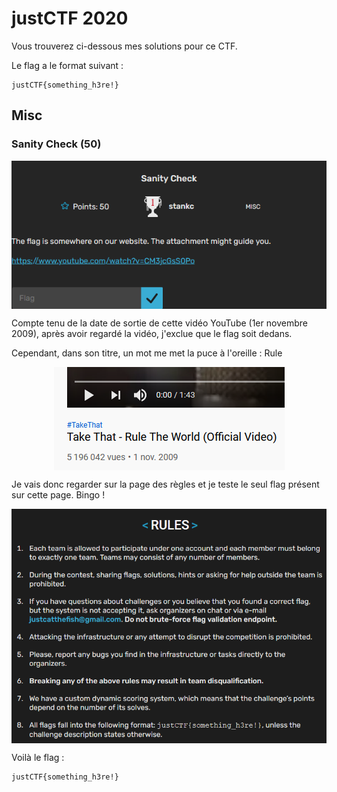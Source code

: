# justCTF 2020

Vous trouverez ci-dessous mes solutions pour ce CTF.  
  
Le flag a le format suivant :
```
justCTF{something_h3re!}
```

## Misc

### Sanity Check (50)

<p align="center">
  <img src="https://raw.githubusercontent.com/Zyrfex/CTF/main/2021/justCTF%202020/Misc/Sanity%20Check/sanity_check.png" alt="Sanity Check" align="center">
</p>

Compte tenu de la date de sortie de cette vidéo YouTube (1er novembre 2009), après avoir regardé la vidéo, j'exclue que le flag soit dedans.

Cependant, dans son titre, un mot me met la puce à l'oreille : Rule

<p align="center">
  <img src="https://raw.githubusercontent.com/Zyrfex/CTF/main/2021/justCTF%202020/Misc/Sanity%20Check/youtube.png" alt="YouTube" align="center">
</p>

Je vais donc regarder sur la page des règles et je teste le seul flag présent sur cette page. Bingo !

<p align="center">
  <img src="https://raw.githubusercontent.com/Zyrfex/CTF/main/2021/justCTF%202020/Misc/Sanity%20Check/rules.png" alt="Rules" align="center">
</p>

Voilà le flag :

```
justCTF{something_h3re!}
```
